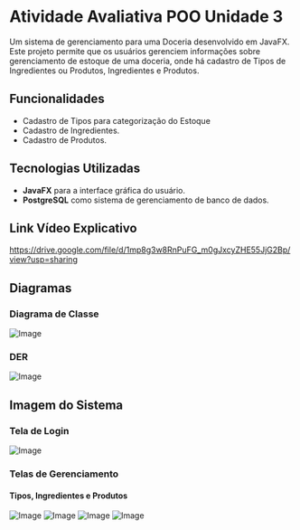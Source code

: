 # Atividade Avaliativa POO Unidade 3

Um sistema de gerenciamento para uma Doceria desenvolvido em JavaFX. Este projeto permite que os usuários gerenciem informações sobre gerenciamento de estoque de uma doceria, onde há cadastro de Tipos de Ingredientes ou Produtos, Ingredientes e Produtos.  

## Funcionalidades  
  
- Cadastro de Tipos para categorização do Estoque  
- Cadastro de Ingredientes.
- Cadastro de Produtos.

## Tecnologias Utilizadas  

- **JavaFX** para a interface gráfica do usuário.  
- **PostgreSQL** como sistema de gerenciamento de banco de dados.

## Link Vídeo Explicativo

https://drive.google.com/file/d/1mp8g3w8RnPuFG_m0gJxcyZHE55JjG2Bp/view?usp=sharing

## Diagramas  

### Diagrama de Classe  

![Image](https://github.com/user-attachments/assets/95c8710a-9cfc-4a5e-9bca-d2a38f5c8c2c)

### DER  

![Image](https://github.com/user-attachments/assets/20312b10-98e2-4a07-af82-1e2366658f5b)

## Imagem do Sistema

### Tela de Login

![Image](https://github.com/user-attachments/assets/b3a84ac1-0be0-461e-b1b9-0825aed6652d)

### Telas de Gerenciamento

#### Tipos, Ingredientes e Produtos

![Image](https://github.com/user-attachments/assets/ed122b95-0c5e-424e-be8d-9bdd8066dfed)
![Image](https://github.com/user-attachments/assets/cbd724ec-c08c-4db9-aa20-407031e3def6)
![Image](https://github.com/user-attachments/assets/4b468bec-251b-4a4b-8457-874d9b3f7a5e)
![Image](https://github.com/user-attachments/assets/1d770f7e-1a5f-4c51-b6af-c7960f8aee15)
